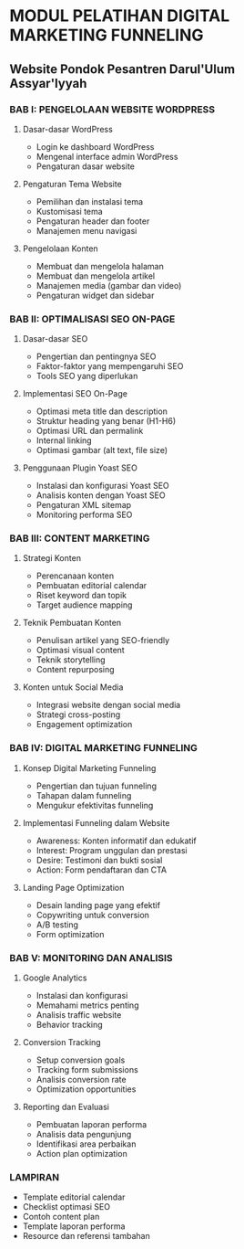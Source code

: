 # MODUL PELATIHAN DIGITAL MARKETING FUNNELING
## Website Pondok Pesantren Darul'Ulum Assyar'Iyyah

### BAB I: PENGELOLAAN WEBSITE WORDPRESS
1. Dasar-dasar WordPress
   - Login ke dashboard WordPress
   - Mengenal interface admin WordPress
   - Pengaturan dasar website

2. Pengaturan Tema Website
   - Pemilihan dan instalasi tema
   - Kustomisasi tema
   - Pengaturan header dan footer
   - Manajemen menu navigasi

3. Pengelolaan Konten
   - Membuat dan mengelola halaman
   - Membuat dan mengelola artikel
   - Manajemen media (gambar dan video)
   - Pengaturan widget dan sidebar

### BAB II: OPTIMALISASI SEO ON-PAGE
1. Dasar-dasar SEO
   - Pengertian dan pentingnya SEO
   - Faktor-faktor yang mempengaruhi SEO
   - Tools SEO yang diperlukan

2. Implementasi SEO On-Page
   - Optimasi meta title dan description
   - Struktur heading yang benar (H1-H6)
   - Optimasi URL dan permalink
   - Internal linking
   - Optimasi gambar (alt text, file size)

3. Penggunaan Plugin Yoast SEO
   - Instalasi dan konfigurasi Yoast SEO
   - Analisis konten dengan Yoast SEO
   - Pengaturan XML sitemap
   - Monitoring performa SEO

### BAB III: CONTENT MARKETING
1. Strategi Konten
   - Perencanaan konten
   - Pembuatan editorial calendar
   - Riset keyword dan topik
   - Target audience mapping

2. Teknik Pembuatan Konten
   - Penulisan artikel yang SEO-friendly
   - Optimasi visual content
   - Teknik storytelling
   - Content repurposing

3. Konten untuk Social Media
   - Integrasi website dengan social media
   - Strategi cross-posting
   - Engagement optimization

### BAB IV: DIGITAL MARKETING FUNNELING
1. Konsep Digital Marketing Funneling
   - Pengertian dan tujuan funneling
   - Tahapan dalam funneling
   - Mengukur efektivitas funneling

2. Implementasi Funneling dalam Website
   - Awareness: Konten informatif dan edukatif
   - Interest: Program unggulan dan prestasi
   - Desire: Testimoni dan bukti sosial
   - Action: Form pendaftaran dan CTA

3. Landing Page Optimization
   - Desain landing page yang efektif
   - Copywriting untuk conversion
   - A/B testing
   - Form optimization

### BAB V: MONITORING DAN ANALISIS
1. Google Analytics
   - Instalasi dan konfigurasi
   - Memahami metrics penting
   - Analisis traffic website
   - Behavior tracking

2. Conversion Tracking
   - Setup conversion goals
   - Tracking form submissions
   - Analisis conversion rate
   - Optimization opportunities

3. Reporting dan Evaluasi
   - Pembuatan laporan performa
   - Analisis data pengunjung
   - Identifikasi area perbaikan
   - Action plan optimization

### LAMPIRAN
- Template editorial calendar
- Checklist optimasi SEO
- Contoh content plan
- Template laporan performa
- Resource dan referensi tambahan
